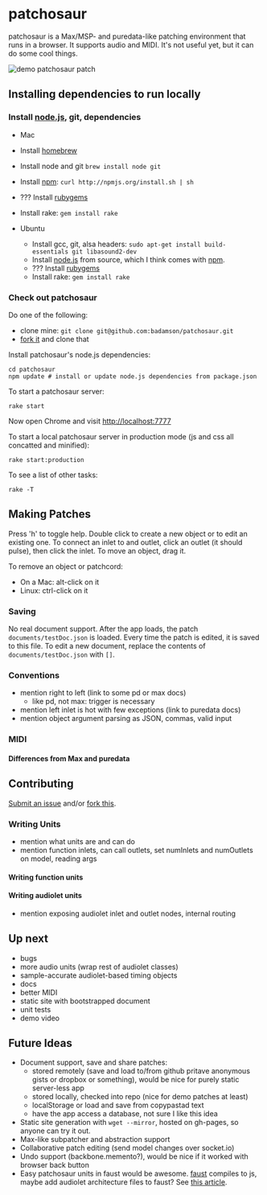 # patchosaur

patchosaur is a Max/MSP- and puredata-like patching environment that runs in a browser. It supports audio and MIDI. It's not useful yet, but it can do some cool things.

![demo patchosaur patch](https://github.com/badamson/patchosaur/raw/master/public/img/demo-patch.png)

## Installing dependencies to run locally

### Install [node.js](http://nodejs.org/), git, dependencies

*  Mac
  * Install [homebrew](http://mxcl.github.com/homebrew/)
  * Install node and git `brew install node git`
  * Install [npm](http://npmjs.org/): `curl http://npmjs.org/install.sh | sh`
  * ??? Install [rubygems](http://rubygems.org/)
  * Install rake: `gem install rake`

* Ubuntu
  * Install gcc, git, alsa headers: `sudo apt-get install build-essentials git libasound2-dev`
  * Install [node.js](http://nodejs.org/) from source, which I think comes with [npm](http://npmjs.org/).
  * ??? Install [rubygems](http://rubygems.org/)
  * Install rake: `gem install rake`

### Check out patchosaur

Do one of the following:

  * clone mine: `git clone git@github.com:badamson/patchosaur.git`
  * [fork it](https://github.com/badamson/patchosaur/fork) and clone that

Install patchosaur's node.js dependencies:

```
cd patchosaur
npm update # install or update node.js dependencies from package.json
```

To start a patchosaur server:

```
rake start
```

Now open Chrome and visit [http://localhost:7777](http://localhost:7777)

To start a local patchosaur server in production mode (js and css all concatted and minified):

```
rake start:production
```

To see a list of other tasks:

```
rake -T
```

## Making Patches

Press 'h' to toggle help. Double click to create a new object or to edit an existing one. To connect an inlet to and outlet, click an outlet (it should pulse), then click the inlet. To move an object, drag it.

To remove an object or patchcord:

* On a Mac: alt-click on it
* Linux: ctrl-click on it

### Saving

No real document support. After the app loads, the patch `documents/testDoc.json` is loaded. Every time the patch is edited, it is saved to this file. To edit a new document, replace the contents of `documents/testDoc.json` with `[]`.

### Conventions

* mention right to left (link to some pd or max docs)
  * like pd, not max: trigger is necessary
* mention left inlet is hot with few exceptions (link to puredata docs)
* mention object argument parsing as JSON, commas, valid input

### MIDI

#### Differences from Max and puredata

## Contributing

[Submit an issue](https://github.com/badamson/patchosaur/issues) and/or [fork this](https://github.com/badamson/patchosaur/fork).

### Writing Units

* mention what units are and can do
* mention function inlets, can call outlets, set numInlets and numOutlets on model, reading args

#### Writing function units

#### Writing audiolet units

* mention exposing audiolet inlet and outlet nodes, internal routing

## Up next

* bugs
* more audio units (wrap rest of audiolet classes)
* sample-accurate audiolet-based timing objects
* docs
* better MIDI
* static site with bootstrapped document
* unit tests
* demo video

## Future Ideas

* Document support, save and share patches:
  * stored remotely (save and load to/from github pritave anonymous gists or dropbox or something), would be nice for purely static server-less app
  * stored locally, checked into repo (nice for demo patches at least)
  * localStorage or load and save from copypastad text
  * have the app access a database, not sure I like this idea
* Static site generation with `wget --mirror`, hosted on gh-pages, so anyone can try it out.
* Max-like subpatcher and abstraction support
* Collaborative patch editing (send model changes over socket.io)
* Undo support (backbone.memento?), would be nice if it worked with browser back button
* Easy patchosaur units in faust would be awesome. [faust](http://faust.grame.fr/) compiles to js, maybe add audiolet architecture files to faust? See [this article](http://faust.grame.fr/index.php/7-news/73-faust-web-art).
